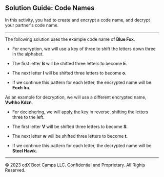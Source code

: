 ## Solution Guide: Code Names

In this activity, you had to create and encrypt a code name, and decrypt your partner's code name. 

---

The following solution uses the example code name of **Blue Fox**.

- For encryption, we will use a key of three to shift the letters down three in the alphabet.

- The first letter **B** will be shifted three letters to become **E**.

- The next letter **l** will be shifted three letters to become **o**.

- If we continue this pattern for each letter, the encrypted name will be **Eoxh Ira**.

As an example for decryption, we will use a different encrypted name, **Vwhho Kdzn**.

- For deciphering, we will apply the key in reverse, shifting the letters three to the left. 

- The first letter **V** will be shifted three letters to become **S**.

- The next letter **w** will be shifted three letters to become **t**.
    
- If we continue this pattern for each letter, the decrypted name will be  **Steel Hawk**.

---

© 2023 edX Boot Camps LLC. Confidential and Proprietary. All Rights Reserved.
